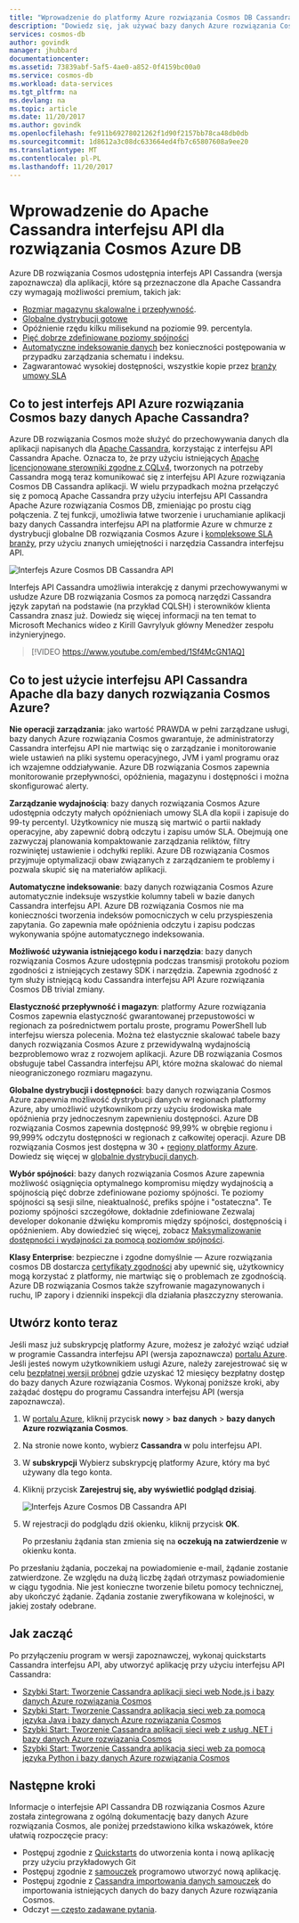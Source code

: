 ```yaml
---
title: "Wprowadzenie do platformy Azure rozwiązania Cosmos DB Cassandra interfejsu API | Dokumentacja firmy Microsoft"
description: "Dowiedz się, jak używać bazy danych Azure rozwiązania Cosmos do istniejących aplikacji \"przyrostu i shift\" i tworzyć nowe aplikacje przy użyciu interfejsu API Cassandra sterowniki Cassandra i CQL znasz już."
services: cosmos-db
author: govindk
manager: jhubbard
documentationcenter: 
ms.assetid: 73839abf-5af5-4ae0-a852-0f4159bc00a0
ms.service: cosmos-db
ms.workload: data-services
ms.tgt_pltfrm: na
ms.devlang: na
ms.topic: article
ms.date: 11/20/2017
ms.author: govindk
ms.openlocfilehash: fe911b69278021262f1d90f2157bb78ca48db0db
ms.sourcegitcommit: 1d8612a3c08dc633664ed4fb7c65807608a9ee20
ms.translationtype: MT
ms.contentlocale: pl-PL
ms.lasthandoff: 11/20/2017
---
```

# <a name="introduction-to-apache-cassandra-api-for-azure-cosmos-db"></a>Wprowadzenie do Apache Cassandra interfejsu API dla rozwiązania Cosmos Azure DB

Azure DB rozwiązania Cosmos udostępnia interfejs API Cassandra (wersja zapoznawcza) dla aplikacji, które są przeznaczone dla Apache Cassandra czy wymagają możliwości premium, takich jak:

* [Rozmiar magazynu skalowalne i przepływność](partition-data.md).
* [Globalne dystrybucji gotowe](distribute-data-globally.md)
* Opóźnienie rzędu kilku milisekund na poziomie 99. percentyla.
* [Pięć dobrze zdefiniowane poziomy spójności](consistency-levels.md)
* [Automatyczne indeksowanie danych](http://www.vldb.org/pvldb/vol8/p1668-shukla.pdf) bez konieczności postępowania w przypadku zarządzania schematu i indeksu. 
* Zagwarantować wysokiej dostępności, wszystkie kopie przez [branży umowy SLA](https://azure.microsoft.com/support/legal/sla/cosmos-db/)

## <a name="what-is-the-azure-cosmos-db-apache-cassandra-api"></a>Co to jest interfejs API Azure rozwiązania Cosmos bazy danych Apache Cassandra?

Azure DB rozwiązania Cosmos może służyć do przechowywania danych dla aplikacji napisanych dla [Apache Cassandra](https://cassandra.apache.org/), korzystając z interfejsu API Cassandra Apache. Oznacza to, że przy użyciu istniejących [Apache licencjonowane sterowniki zgodne z CQLv4](https://cassandra.apache.org/doc/latest/getting_started/drivers.html?highlight=driver), tworzonych na potrzeby Cassandra mogą teraz komunikować się z interfejsu API Azure rozwiązania Cosmos DB Cassandra aplikacji. W wielu przypadkach można przełączyć się z pomocą Apache Cassandra przy użyciu interfejsu API Cassandra Apache Azure rozwiązania Cosmos DB, zmieniając po prostu ciąg połączenia. Z tej funkcji, umożliwia łatwe tworzenie i uruchamianie aplikacji bazy danych Cassandra interfejsu API na platformie Azure w chmurze z dystrybucji globalne DB rozwiązania Cosmos Azure i [kompleksowe SLA branży](https://azure.microsoft.com/support/legal/sla/cosmos-db), przy użyciu znanych umiejętności i narzędzia Cassandra interfejsu API.

![Interfejs Azure Cosmos DB Cassandra API](./media/cassandra-introduction/cosmosdb-cassandra.png)

Interfejs API Cassandra umożliwia interakcję z danymi przechowywanymi w usłudze Azure DB rozwiązania Cosmos za pomocą narzędzi Cassandra język zapytań na podstawie (na przykład CQLSH) i sterowników klienta Cassandra znasz już. Dowiedz się więcej informacji na ten temat to Microsoft Mechanics wideo z Kirill Gavrylyuk główny Menedżer zespołu inżynieryjnego.

> [!VIDEO https://www.youtube.com/embed/1Sf4McGN1AQ]
>

## <a name="what-is-the-benefit-of-using-apache-cassandra-api-for-azure-cosmos-db"></a>Co to jest użycie interfejsu API Cassandra Apache dla bazy danych rozwiązania Cosmos Azure?

**Nie operacji zarządzania**: jako wartość PRAWDA w pełni zarządzane usługi, bazy danych Azure rozwiązania Cosmos gwarantuje, że administratorzy Cassandra interfejsu API nie martwiąc się o zarządzanie i monitorowanie wiele ustawień na pliki systemu operacyjnego, JVM i yaml programu oraz ich wzajemne oddziaływanie. Azure DB rozwiązania Cosmos zapewnia monitorowanie przepływności, opóźnienia, magazynu i dostępności i można skonfigurować alerty. 

**Zarządzanie wydajnością**: bazy danych rozwiązania Cosmos Azure udostępnia odczyty małych opóźnieniach umowy SLA dla kopii i zapisuje do 99-ty percentyl. Użytkownicy nie muszą się martwić o partii nakłady operacyjne, aby zapewnić dobrą odczytu i zapisu umów SLA. Obejmują one zazwyczaj planowania kompaktowanie zarządzania reliktów, filtry rozwiniętej ustawienie i odchyłki repliki. Azure DB rozwiązania Cosmos przyjmuje optymalizacji obaw związanych z zarządzaniem te problemy i pozwala skupić się na materiałów aplikacji.

**Automatyczne indeksowanie**: bazy danych rozwiązania Cosmos Azure automatycznie indeksuje wszystkie kolumny tabeli w bazie danych Cassandra interfejsu API. Azure DB rozwiązania Cosmos nie ma konieczności tworzenia indeksów pomocniczych w celu przyspieszenia zapytania. Go zapewnia małe opóźnienia odczytu i zapisu podczas wykonywania spójne automatycznego indeksowania. 

**Możliwość używania istniejącego kodu i narzędzia**: bazy danych rozwiązania Cosmos Azure udostępnia podczas transmisji protokołu poziom zgodności z istniejących zestawy SDK i narzędzia. Zapewnia zgodność z tym służy istniejącą kodu Cassandra interfejsu API Azure rozwiązania Cosmos DB trivial zmiany.

**Elastyczność przepływność i magazyn**: platformy Azure rozwiązania Cosmos zapewnia elastyczność gwarantowanej przepustowości w regionach za pośrednictwem portalu proste, programu PowerShell lub interfejsu wiersza polecenia. Można też elastycznie skalować tabele bazy danych rozwiązania Cosmos Azure z przewidywalną wydajnością bezproblemowo wraz z rozwojem aplikacji. Azure DB rozwiązania Cosmos obsługuje tabel Cassandra interfejsu API, które można skalować do niemal nieograniczonego rozmiaru magazynu. 

**Globalne dystrybucji i dostępności**: bazy danych rozwiązania Cosmos Azure zapewnia możliwość dystrybucji danych w regionach platformy Azure, aby umożliwić użytkownikom przy użyciu środowiska małe opóźnienia przy jednoczesnym zapewnieniu dostępności. Azure DB rozwiązania Cosmos zapewnia dostępność 99,99% w obrębie regionu i 99,999% odczytu dostępności w regionach z całkowitej operacji. Azure DB rozwiązania Cosmos jest dostępna w 30 + [regiony platformy Azure](https://azure.microsoft.com/regions/services/). Dowiedz się więcej w [globalnie dystrybucji danych](distribute-data-globally.md). 

**Wybór spójności**: bazy danych rozwiązania Cosmos Azure zapewnia możliwość osiągnięcia optymalnego kompromisu między wydajnością a spójnością pięć dobrze zdefiniowane poziomy spójności. Te poziomy spójności są sesji silne, nieaktualność, prefiks spójne i "ostateczna". Te poziomy spójności szczegółowe, dokładnie zdefiniowane Zezwalaj developer dokonanie dźwięku kompromis między spójności, dostępnością i opóźnieniem. Aby dowiedzieć się więcej, zobacz [Maksymalizowanie dostępności i wydajności za pomocą poziomów spójności](consistency-levels.md). 

**Klasy Enterprise**: bezpieczne i zgodne domyślnie — Azure rozwiązania cosmos DB dostarcza [certyfikaty zgodności](https://www.microsoft.com/trustcenter) aby upewnić się, użytkownicy mogą korzystać z platformy, nie martwiąc się o problemach ze zgodnością. Azure DB rozwiązania Cosmos także szyfrowanie magazynowanych i ruchu, IP zapory i dzienniki inspekcji dla działania płaszczyzny sterowania.  

<a id="sign-up-now"></a>
## <a name="sign-up-now"></a>Utwórz konto teraz 

Jeśli masz już subskrypcję platformy Azure, możesz je założyć wziąć udział w programie Cassandra interfejsu API (wersja zapoznawcza) [portalu Azure](https://aka.ms/cosmosdb-cassandra-signup).  Jeśli jesteś nowym użytkownikiem usługi Azure, należy zarejestrować się w celu [bezpłatnej wersji próbnej](https://azure.microsoft.com/free) gdzie uzyskać 12 miesięcy bezpłatny dostęp do bazy danych Azure rozwiązania Cosmos. Wykonaj poniższe kroki, aby zażądać dostępu do programu Cassandra interfejsu API (wersja zapoznawcza).

1. W [portalu Azure](https://portal.azure.com), kliknij przycisk **nowy** > **baz danych** > **bazy danych Azure rozwiązania Cosmos**. 

2. Na stronie nowe konto, wybierz **Cassandra** w polu interfejsu API. 

3. W **subskrypcji** Wybierz subskrypcję platformy Azure, który ma być używany dla tego konta.

4. Kliknij przycisk **Zarejestruj się, aby wyświetlić podgląd dzisiaj**.

    ![Interfejs Azure Cosmos DB Cassandra API](./media/cassandra-introduction/cassandra-sign-up.png)

3. W rejestracji do podglądu dziś okienku, kliknij przycisk **OK**. 

    Po przesłaniu żądania stan zmienia się na **oczekują na zatwierdzenie** w okienku konta. 

Po przesłaniu żądania, poczekaj na powiadomienie e-mail, żądanie zostanie zatwierdzone. Ze względu na dużą liczbę żądań otrzymasz powiadomienie w ciągu tygodnia. Nie jest konieczne tworzenie biletu pomocy technicznej, aby ukończyć żądanie. Żądania zostanie zweryfikowana w kolejności, w jakiej zostały odebrane. 

## <a name="how-to-get-started"></a>Jak zacząć
Po przyłączeniu program w wersji zapoznawczej, wykonaj quickstarts Cassandra interfejsu API, aby utworzyć aplikację przy użyciu interfejsu API Cassandra:

* [Szybki Start: Tworzenie Cassandra aplikacji sieci web Node.js i bazy danych Azure rozwiązania Cosmos](create-cassandra-nodejs.md)
* [Szybki Start: Tworzenie Cassandra aplikacja sieci web za pomocą języka Java i bazy danych Azure rozwiązania Cosmos](create-cassandra-java.md)
* [Szybki Start: Tworzenie Cassandra aplikacji sieci web z usług .NET i bazy danych Azure rozwiązania Cosmos](create-cassandra-dotnet.md)
* [Szybki Start: Tworzenie Cassandra aplikacja sieci web za pomocą języka Python i bazy danych Azure rozwiązania Cosmos](create-cassandra-python.md)

## <a name="next-steps"></a>Następne kroki

Informacje o interfejsie API Cassandra DB rozwiązania Cosmos Azure została zintegrowana z ogólną dokumentację bazy danych Azure rozwiązania Cosmos, ale poniżej przedstawiono kilka wskazówek, które ułatwią rozpoczęcie pracy:

* Postępuj zgodnie z [Quickstarts](create-cassandra-nodejs.md) do utworzenia konta i nową aplikację przy użyciu przykładowych Git
* Postępuj zgodnie z [samouczek](tutorial-develop-cassandra-java.md) programowo utworzyć nową aplikację.
* Postępuj zgodnie z [Cassandra importowania danych samouczek](cassandra-import-data.md) do importowania istniejących danych do bazy danych Azure rozwiązania Cosmos.
* Odczyt [— często zadawane pytania](faq.md#cassandra).
